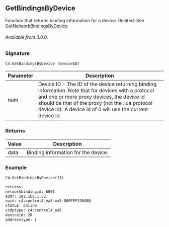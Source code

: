 ## GetBindingsByDevice

Function that returns binding information for a device. Related: See [GetNetworkBindingsByDevice][1]


###### Available from 3.0.0.


### Signature

`C4:GetBindingsByDevice (deviceID)`

| Parameter | Description |
| --- | --- |
| num | Device ID - The ID of the device returning binding information. Note that for devices with a protocol and one or more proxy devices, the device id should be that of the proxy (not the .lua protocol device id). A device id of 0 will use the current device id. |


### Returns

| Value | Description |
| --- | --- |
| data | Binding information for the device. |


### Example

```xml
C4:GetBindingsByDevice(13)

returns:
networkbindingid: 6001
addr: 192.168.1.52
uuid: c4:control4_ea5-ea5-000FFF1984B0
status: online
ssdptype: c4:control4_ea5
deviceid: 20
addresstype: 1
```

[1]:	https://snap-one.github.io/docs-driverworks-api/#serial-and-network-interface-getnetworkbindingsbydevice